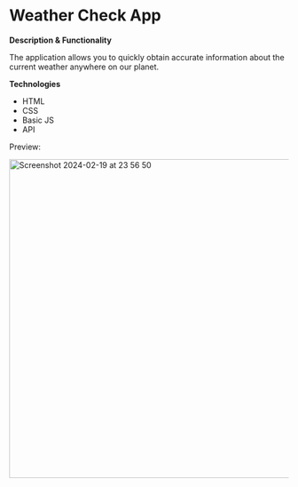 # Weather Check App

**Description & Functionality**

The application allows you to quickly obtain accurate information about the current weather anywhere on our planet.

**Technologies**

- HTML
- CSS
- Basic JS
- API

Preview:

<img width="574" alt="Screenshot 2024-02-19 at 23 56 50" src="https://github.com/annakrm/weather-app/assets/43703687/98284bf6-733a-43cd-b805-abf9b02d9156">
